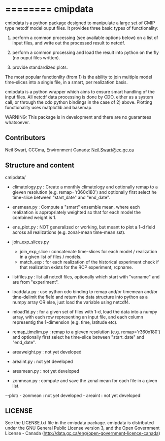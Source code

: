========
cmipdata
========

cmipdata is a python package designed to manipulate a large set of CMIP type netcdf model ouput files. 
It provides three basic types of functionality: 

1) perform a common processing (see available options below) on a list of input files, and write out the processed result to netcdf.

2) perform a common processing and load the result into python on the fly (no ouput files written).

3) provide standardized plots.

The most popular functionilty (from 1) is the ability to join multiple model time-slices into a single file, in a smart, per realization basis.  

cmipdata is a python wrapper which aims to ensure smart handling of the input files. All netcdf data processing is done by CDO, either as a system call,
or through the cdo python bindings in the case of 2) above. Plotting functionality uses matplotlib and basemap.

WARNING: This package is in development and there are no guarantees whatsoever.

## Contributors

Neil Swart, CCCma, Environment Canada: Neil.Swart@ec.gc.ca

## Structure and content
cmipdata/
   - climatology.py      : Create a monthly climatology and optionally remap to a gieven resolution (e.g. remap='r360x180') and optionally first select he time-slice between "start_date" and "end_date".      

   - ensmean.py          : Compute a "smart" ensemble mean, where each realization is appropriately weighted so that for each model the combined weight is 1.

   - ens_plot.py         : NOT generalized or working, but meant to plot a 1-d field across all realizations (e.g. zonal-mean time-mean sst).

   - join_exp_slices.py  
      - join_exp_slice   : concatenate time-slices for each model / realization in a given list of files / models.
      - match_exp        : for each realization of the historical experiment check if that realization exists for the RCP experiment, rcpname.
      
   - listfiles.py        : list all netcdf files, optionally which start with "varname" and are from "experiment".
   
   - loaddata.py         : use python cdo binding to remap and/or timemean and/or time-delimit the field and return the data structure into python as a numpy array OR else, just load the variable using netcdf4.
   
   - mload1d.py          : for a given set of files with 1-d, load the data into a numpy array, with each row representing an input file, and each column representig the 1-dimension (e.g. time, latitude etc).
   
   - remap_timelim.py            : remap to a gieven resolution (e.g. remap='r360x180') and optionally first select he time-slice between "start_date" and "end_date".      

   - areaweight.py       : not yet developed

   - areaint.py          : not yet developed

   - areamean.py         : not yet developed

   - zonmean.py          : compute and save the zonal mean for each file in a given list.


   --plot/
       - zonmean         : not yet developed
       - areaint         : not yet developed

## LICENSE

See the LICENSE.txt file in the cmipdata package. cmipdata is distributed
under the GNU General Public License version 3, and the Open Government License - Canada 
(http://data.gc.ca/eng/open-government-licence-canada)


